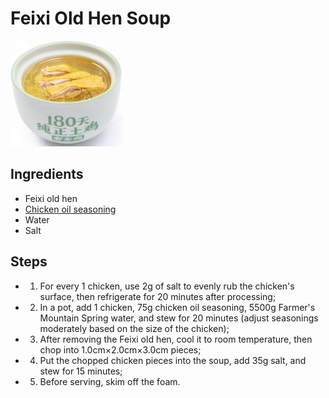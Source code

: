 # Feixi Old Hen Soup

![Feixi Old Hen Soup](../../images/%E8%82%A5%E8%A5%BF%E8%80%81%E6%AF%8D%E9%B8%A1%E6%B1%A4.png)


## Ingredients
- Feixi old hen
- [Chicken oil seasoning](../seasonings/Chicken%20Oil%20Seasoning.md)
- Water
- Salt

## Steps
- 1. For every 1 chicken, use 2g of salt to evenly rub the chicken's surface, then refrigerate for 20 minutes after processing;
- 2. In a pot, add 1 chicken, 75g chicken oil seasoning, 5500g Farmer's Mountain Spring water, and stew for 20 minutes (adjust seasonings moderately based on the size of the chicken);
- 3. After removing the Feixi old hen, cool it to room temperature, then chop into 1.0cm×2.0cm×3.0cm pieces;
- 4. Put the chopped chicken pieces into the soup, add 35g salt, and stew for 15 minutes;
- 5. Before serving, skim off the foam.
